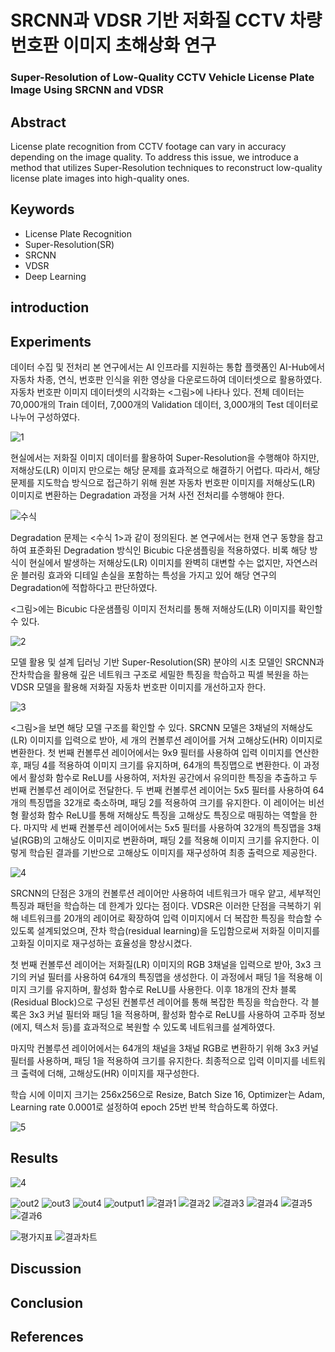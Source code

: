 # SRCNN과 VDSR 기반 저화질 CCTV 차량 번호판 이미지 초해상화 연구
### Super-Resolution of Low-Quality CCTV Vehicle License Plate Image Using SRCNN and VDSR

## Abstract
License plate recognition from CCTV footage can vary in accuracy depending on the image quality. To address this issue, we introduce a method that utilizes Super-Resolution techniques to reconstruct low-quality license plate images into high-quality ones.

## Keywords
- License Plate Recognition
- Super-Resolution(SR)
- SRCNN
- VDSR
- Deep Learning

## introduction



## Experiments

데이터 수집 및 전처리 
본 연구에서는 AI 인프라를 지원하는 통합 플랫폼인 AI-Hub에서 자동차 차종, 연식, 번호판 인식을 위한 영상을 다운로드하여 데이터셋으로 활용하였다. 자동차 번호판 이미지 데이터셋의 시각화는 <그림>에 나타나 있다. 전체 데이터는 70,000개의 Train 데이터, 7,000개의 Validation 데이터, 3,000개의 Test 데이터로 나누어 구성하였다. 

![1](https://github.com/user-attachments/assets/46e06b59-ba25-4c16-ae3c-27bd9224c469)

현실에서는 저화질 이미지 데이터를 활용하여 Super-Resolution을 수행해야 하지만, 저해상도(LR) 이미지 만으로는 해당 문제를 효과적으로 해결하기 어렵다. 따라서, 해당 문제를 지도학습 방식으로 접근하기 위해 원본 자동차 번호판 이미지를 저해상도(LR) 이미지로 변환하는 Degradation 과정을 거쳐 사전 전처리를 수행해야 한다.

![수식](https://github.com/user-attachments/assets/275ca8a6-97f5-42d2-96d3-9d6df45bf44a)

Degradation 문제는 <수식 1>과 같이 정의된다.  본 연구에서는 현재 연구 동향을 참고하여 표준화된 Degradation 방식인 Bicubic 다운샘플링을 적용하였다. 비록 해당 방식이 현실에서 발생하는 저해상도(LR) 이미지를 완벽히 대변할 수는 없지만, 자연스러운 블러링 효과와 디테일 손실을 포함하는 특성을 가지고 있어 해당 연구의 Degradation에 적합하다고 판단하였다.


<그림>에는 Bicubic 다운샘플링 이미지 전처리를 통해 저해상도(LR) 이미지를 확인할 수 있다.

![2](https://github.com/user-attachments/assets/dc8da6a1-c180-479a-b2e7-6f957b637905)

모델 활용 및 설계
딥러닝 기반 Super-Resolution(SR) 분야의 시초 모델인 SRCNN과 잔차학습을 활용해 깊은 네트워크 구조로 세밀한 특징을 학습하고 픽셀 복원을 하는 VDSR 모델을 활용해 저화질 자동차 번호판 이미지를 개선하고자 한다.

![3](https://github.com/user-attachments/assets/7d0dfb1c-de32-4eb5-8a92-3c98b3bcb396)

<그림>을 보면 해당 모델 구조를 확인할 수 있다. SRCNN 모델은 3채널의 저해상도(LR) 이미지를 입력으로 받아, 세 개의 컨볼루션 레이어를 거쳐 고해상도(HR) 이미지로 변환한다. 첫 번째 컨볼루션 레이어에서는 9x9 필터를 사용하여 입력 이미지를 연산한 후, 패딩 4를 적용하여 이미지 크기를 유지하며, 64개의 특징맵으로 변환한다. 이 과정에서 활성화 함수로 ReLU를 사용하여, 저차원 공간에서 유의미한 특징을 추출하고 두 번째 컨볼루션 레이어로 전달한다.
두 번째 컨볼루션 레이어는 5x5 필터를 사용하여 64개의 특징맵을 32개로 축소하며, 패딩 2를 적용하여 크기를 유지한다. 이 레이어는 비선형 활성화 함수 ReLU를 통해 저해상도 특징을 고해상도 특징으로 매핑하는 역할을 한다.
마지막 세 번째 컨볼루션 레이어에서는 5x5 필터를 사용하여 32개의 특징맵을 3채널(RGB)의 고해상도 이미지로 변환하며, 패딩 2를 적용해 이미지 크기를 유지한다. 이렇게 학습된 결과를 기반으로 고해상도 이미지를 재구성하여 최종 출력으로 제공한다.

![4](https://github.com/user-attachments/assets/d1381120-14bb-43a8-89bd-3d609fa54787)

SRCNN의 단점은 3개의 컨볼루션 레이어만 사용하여 네트워크가 매우 얕고, 세부적인 특징과 패턴을 학습하는 데 한계가 있다는 점이다. VDSR은 이러한 단점을 극복하기 위해 네트워크를 20개의 레이어로 확장하여 입력 이미지에서 더 복잡한 특징을 학습할 수 있도록 설계되었으며, 잔차 학습(residual learning)을 도입함으로써 저화질 이미지를 고화질 이미지로 재구성하는 효율성을 향상시켰다.

첫 번째 컨볼루션 레이어는 저화질(LR) 이미지의 RGB 3채널을 입력으로 받아, 3x3 크기의 커널 필터를 사용하여 64개의 특징맵을 생성한다. 이 과정에서 패딩 1을 적용해 이미지 크기를 유지하며, 활성화 함수로 ReLU를 사용한다.
이후 18개의 잔차 블록(Residual Block)으로 구성된 컨볼루션 레이어를 통해 복잡한 특징을 학습한다. 각 블록은 3x3 커널 필터와 패딩 1을 적용하며, 활성화 함수로 ReLU를 사용하여 고주파 정보(에지, 텍스처 등)를 효과적으로 복원할 수 있도록 네트워크를 설계하였다.

마지막 컨볼루션 레이어에서는 64개의 채널을 3채널 RGB로 변환하기 위해 3x3 커널 필터를 사용하며, 패딩 1을 적용하여 크기를 유지한다. 최종적으로 입력 이미지를 네트워크 출력에 더해, 고해상도(HR) 이미지를 재구성한다.


학습 시에 이미지 크기는 256x256으로 Resize, Batch Size 16, Optimizer는 Adam, Learning rate 0.0001로 설정하여 epoch 25번 반복 학습하도록 하였다.

![5](https://github.com/user-attachments/assets/88f06bcc-094c-4be5-9df6-c9ea6ea6d7b5)



## Results

![4](https://github.com/user-attachments/assets/da5f344d-dd8b-491c-a815-19f1ae452fa4)

![out2](https://github.com/user-attachments/assets/b8f7497e-6f93-44fa-934f-608b183e1361)
![out3](https://github.com/user-attachments/assets/5d27c5b6-fde3-4b88-bc9d-337dacbe7448)
![out4](https://github.com/user-attachments/assets/40d8ec12-c5be-4f14-89e3-7acf330ea576)
![output1](https://github.com/user-attachments/assets/7a05860a-8559-4294-84ab-7c6210294c25)
![결과1](https://github.com/user-attachments/assets/bb9a6a62-9f63-4bcd-8c1b-20ad01db1d31)
![결과2](https://github.com/user-attachments/assets/4425e8b1-0bfd-4573-b66c-e5832aed406d)
![결과3](https://github.com/user-attachments/assets/929aa060-f15e-4e3e-b7fe-5bfeb0891be7)
![결과4](https://github.com/user-attachments/assets/d08c6d79-3c18-4282-9f38-337e4a20e101)
![결과5](https://github.com/user-attachments/assets/b2de7f63-6ece-4e01-bdc6-989974c77f66)
![결과6](https://github.com/user-attachments/assets/934fbcab-740d-464f-842d-012dc2362be5)

![평가지표](https://github.com/user-attachments/assets/f3f9d6a0-cfb0-4bf3-bb29-0f0bd8302091)
![결과차트](https://github.com/user-attachments/assets/8e8cf1a1-8e40-4f8f-ba48-d0defffaa49a)
## Discussion

## Conclusion

## References

